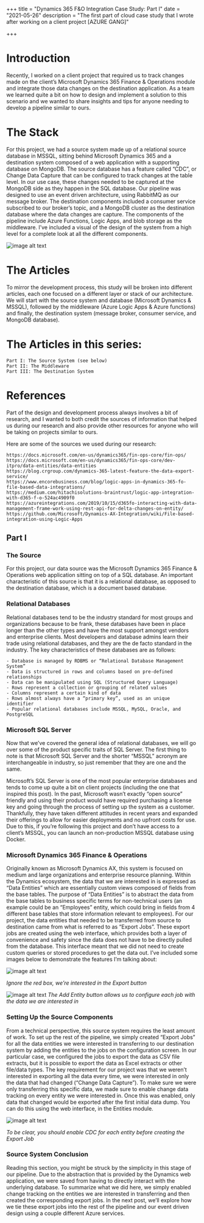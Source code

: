 +++
title = "Dynamics 365 F&O Integration Case Study: Part I"
date = "2021-05-26"
description = "The first part of cloud case study that I wrote after working on a client project [AZURE GANG]"

+++

# Introduction


Recently, I worked on a client project that required us to track changes made on the client’s Microsoft Dynamics 365 Finance & Operations module and integrate those data changes on the destination application. As a team we learned quite a bit on how to design and implement a solution to this scenario and we wanted to share insights and tips for anyone needing to develop a pipeline similar to ours.

# The Stack

For this project, we had a source system made up of a relational source database in MSSQL, sitting behind Microsoft Dynamics 365 and a destination system composed of a web application with a supporting database on MongoDB. The source database has a feature called “CDC”, or Change Data Capture that can be configured to track changes at the table level. In our use case, these changes needed to be captured at the MongoDB side as they happen in the SQL database. Our pipeline was designed to use an event driven architecture, using RabbitMQ as our message broker. The destination components included a consumer service subscribed to our broker’s topic, and a MongoDB cluster as the destination database where the data changes are capture. The components of the pipeline include Azure Functions, Logic Apps, and blob storage as the middleware. I’ve included a visual of the design of the system from a high level for a complete look at all the different components.

![image alt text](/dI-I.png)


# The Articles

To mirror the development process, this study will be broken into different articles, each one focused on a different layer or stack of our architecture. We will start with the source system and database (Microsoft Dynamics & MSSQL), followed by the middleware (Azure Logic Apps & Azure functions) and finally, the destination system (message broker, consumer service, and MongoDB database).

# The Articles in this series:

    Part I: The Source System (see below)
    Part II: The Middleware
    Part III: The Destination System

# References

Part of the design and development process always involves a bit of research, and I wanted to both credit the sources of information that helped us during our research and also provide other resources for anyone who will be taking on projects similar to ours.

Here are some of the sources we used during our research:

    https://docs.microsoft.com/en-us/dynamics365/fin-ops-core/fin-ops/
    https://docs.microsoft.com/en-us/dynamics365/fin-ops-core/dev-itpro/data-entities/data-entities
    https://blog.crgroup.com/dynamics-365-latest-feature-the-data-export-service/
    https://www.encorebusiness.com/blog/logic-apps-in-dynamics-365-fo-file-based-data-integrations/
    https://medium.com/hitachisolutions-braintrust/logic-app-integration-with-d365-f-o-524ac4909f0
    https://azureintegrations.com/2019/10/15/d365fo-interacting-with-data-management-frame-work-using-rest-api-for-delta-changes-on-entity/
    https://github.com/Microsoft/Dynamics-AX-Integration/wiki/File-based-integration-using-Logic-Apps

## Part I

### The Source

For this project, our data source was the Microsoft Dynamics 365 Finance & Operations web application sitting on top of a SQL database. An important characteristic of this source is that it is a relational database, as opposed to the destination database, which is a document based database.

### Relational Databases

Relational databases tend to be the industry standard for most groups and organizations because to be frank, these databases have been in place longer than the other types and have the most support amongst vendors and enterprise clients. Most developers and database admins learn their trade using relational databases, and they are the de facto standard in the industry. The key characteristics of these databases are as follows:

    - Database is managed by RDBMS or “Relational Database Management System”
    - Data is structured in rows and columns based on pre-defined relationships
    - Data can be manipulated using SQL (Structured Query Language)
    - Rows represent a collection or grouping of related values
    - Columns represent a certain kind of data
    - Rows almost always have a “primary key”, used as an unique identifier
    - Popular relational databases include MSSQL, MySQL, Oracle, and PostgreSQL

### Microsoft SQL Server

Now that we’ve covered the general idea of relational databases, we will go over some of the product specific traits of SQL Server. The first thing to note is that Microsoft SQL Server and the shorter “MSSQL” acronym are interchangeable in industry, so just remember that they are one and the same.

Microsoft’s SQL Server is one of the most popular enterprise databases and tends to come up quite a bit on client projects (including the one that inspired this post). In the past, Microsoft wasn’t exactly “open source” friendly and using their product would have required purchasing a license key and going through the process of setting up the system as a customer. Thankfully, they have taken different attitudes in recent years and expanded their offerings to allow for easier deployments and no upfront costs for use. Due to this, if you’re following this project and don’t have access to a client’s MSSQL, you can launch an non-production MSSQL database using Docker.

### Microsoft Dynamics 365 Finance & Operations

Originally known as Microsoft Dynamics AX, this system is focused on medium and large organizations and enterprise resource planning. Within the Dynamics ecosystem, the data that we are interested in is expressed as “Data Entities” which are essentially custom views composed of fields from the base tables. The purpose of “Data Entities” is to abstract the data from the base tables to business specific terms for non-technical users (an example could be an “Employees” entity, which could bring in fields from 4 different base tables that store information relevant to employees). For our project, the data entities that needed to be transferred from source to destination came from what is referred to as “Export Jobs”. These export jobs are created using the web interface, which provides both a layer of convenience and safety since the data does not have to be directly pulled from the database. This interface meant that we did not need to create custom queries or stored procedures to get the data out. I’ve included some images below to demonstrate the features I’m talking about:

![image alt text](/DI-II.png)

*Ignore the red box, we’re interested in the Export button*


![image alt text](/DI-III.png)
*The Add Entity button allows us to configure each job with the data we are interested in*

### Setting Up the Source Components

From a technical perspective, this source system requires the least amount of work. To set up the rest of the pipeline, we simply created “Export Jobs” for all the data entities we were interested in transferring to our destination system by adding the entities to the jobs on the configuration screen. In our particular case, we configured the jobs to export the data as CSV file extracts, but it is possible to export the data as Excel extracts or other file/data types. The key requirement for our project was that we weren’t interested in exporting all the data every time, we were interested in only the data that had changed (“Change Data Capture”). To make sure we were only transferring this specific data, we made sure to enable change data tracking on every entity we were interested in. Once this was enabled, only data that changed would be exported after the first initial data dump. You can do this using the web interface, in the Entities module.




![image alt text](/DI-IV.png)



 *To be clear, you should enable CDC for each entity before creating the Export Job*


### Source System Conclusion

Reading this section, you might be struck by the simplicity in this stage of our pipeline. Due to the abstraction that is provided by the Dynamics web application, we were saved from having to directly interact with the underlying database. To summarize what we did here, we simply enabled change tracking on the entities we are interested in transferring and then created the corresponding export jobs. In the next post, we’ll explore how we tie these export jobs into the rest of the pipeline and our event driven design using a couple different Azure services.